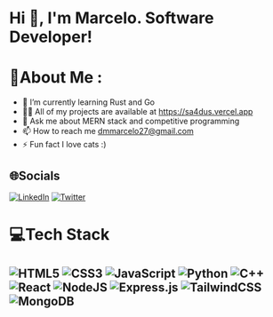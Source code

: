# Hi 👋, I'm Marcelo. Software Developer!

# 💫About Me :
- 🌱 I’m currently learning Rust and Go
- 👨‍💻 All of my projects are available at https://sa4dus.vercel.app
- 💬 Ask me about MERN stack and competitive programming
- 📫 How to reach me dmmarcelo27@gmail.com
- ⚡ Fun fact I love cats :)

## 🌐Socials
[![LinkedIn](https://img.shields.io/badge/LinkedIn-%230077B5.svg?logo=linkedin&logoColor=white)](https://linkedin.com/in/marcelo-domínguez-b0b282203) [![Twitter](https://img.shields.io/badge/Twitter-%231DA1F2.svg?logo=Twitter&logoColor=white)](https://twitter.com/sa4dus_dev) 

# 💻Tech Stack
![HTML5](https://img.shields.io/badge/html5-%23E34F26.svg?style=flat-square&logo=html5&logoColor=white)
![CSS3](https://img.shields.io/badge/css3-%231572B6.svg?style=flat-square&logo=css3&logoColor=white)
![JavaScript](https://img.shields.io/badge/javascript-%23323330.svg?style=flat-square&logo=javascript&logoColor=%23F7DF1E)
![Python](https://img.shields.io/badge/python-3670A0?style=flat-square&logo=python&logoColor=ffdd54)
![C++](https://img.shields.io/badge/c++-%2300599C.svg?style=flat-square&logo=c%2B%2B&logoColor=white)
![React](https://img.shields.io/badge/react-%2320232a.svg?style=flat-square&logo=react&logoColor=%2361DAFB)
![NodeJS](https://img.shields.io/badge/node.js-6DA55F?style=flat-square&logo=node.js&logoColor=white)
![Express.js](https://img.shields.io/badge/express.js-%23404d59.svg?style=flat-square&logo=express&logoColor=%2361DAFB)
![TailwindCSS](https://img.shields.io/badge/tailwindcss-%2306b6d4.svg?style=flat-square&logo=tailwindcss&logoColor=white)
![MongoDB](https://img.shields.io/badge/MongoDB-%234ea94b.svg?style=flat-square&logo=mongodb&logoColor=white)
---
